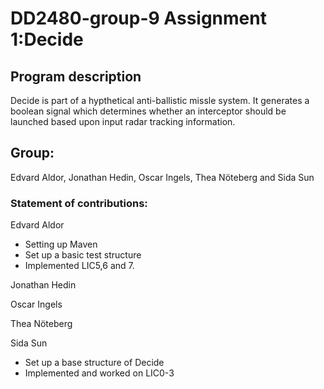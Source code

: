 # DD2480-group-9 Assignment 1:Decide

## Program description
Decide is part of a hypthetical anti-ballistic missle system. It generates a boolean signal which determines whether an interceptor should be launched based upon input radar tracking information. 
## Group: 
Edvard Aldor, Jonathan Hedin, Oscar Ingels, Thea Nöteberg and Sida Sun

### Statement of contributions:

Edvard Aldor
<ul>
	<li>Setting up Maven </li>
	<li>Set up a basic test structure </li>
	<li>Implemented LIC5,6 and 7. </li>
</ul>

Jonathan Hedin

Oscar Ingels

Thea Nöteberg

Sida Sun
<ul>
	<li>Set up a base structure of Decide </li>
	<li>Implemented and worked on LIC0-3 </li>
</ul>